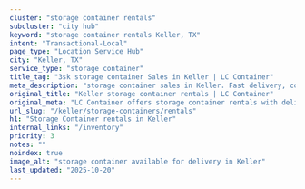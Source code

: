 ```yaml
---
cluster: "storage container rentals"
subcluster: "city hub"
keyword: "storage container rentals Keller, TX"
intent: "Transactional-Local"
page_type: "Location Service Hub"
city: "Keller, TX"
service_type: "storage container"
title_tag: "3sk storage container Sales in Keller | LC Container"
meta_description: "storage container sales in Keller. Fast delivery, competitive pricing. Serving storage containers area. Quote ID: APP. Call (214) 524-4168 for your free quote today."
original_title: "Keller storage container rentals | LC Container"
original_meta: "LC Container offers storage container rentals with delivery in Keller, TX. Local. Fast quotes. Since 2003."
url_slug: "/keller/storage-containers/rentals"
h1: "Storage Container rentals in Keller"
internal_links: "/inventory"
priority: 3
notes: ""
noindex: true
image_alt: "storage container available for delivery in Keller"
last_updated: "2025-10-20"
---
```


<!-- TODO: Add unique city/inventory copy, images, and internal links here. -->
